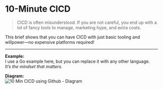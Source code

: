 # 10-Minute CICD

> CICD is often misunderstood. If you are not careful, you end up with a lot of fancy tools to manage, marketing hype, and extra costs.

This brief shows that you can have CICD with just basic tooling and willpower—no expensive platforms required!

---

**Example:**  
I use a Go example here, but you can replace it with any other language.  
_It’s the mindset that matters._

**Diagram:**  
![10 Min CICD using Github - Diagram](https://github.com/o-fausto/10MinCICD_Github/raw/main/images/10MinCICD.png)